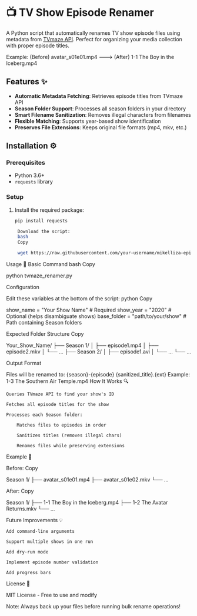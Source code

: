 # 📺 TV Show Episode Renamer

A Python script that automatically renames TV show episode files using metadata from [TVmaze API](https://www.tvmaze.com/api). Perfect for organizing your media collection with proper episode titles.

Example: (Before) avatar_s01e01.mp4 ---> (After) 1-1 The Boy in the Iceberg.mp4
## Features ✨
- **Automatic Metadata Fetching**: Retrieves episode titles from TVmaze API
- **Season Folder Support**: Processes all season folders in your directory
- **Smart Filename Sanitization**: Removes illegal characters from filenames
- **Flexible Matching**: Supports year-based show identification
- **Preserves File Extensions**: Keeps original file formats (mp4, mkv, etc.)

## Installation ⚙️

### Prerequisites
- Python 3.6+
- `requests` library

### Setup
1. Install the required package:
   ```bash
   pip install requests

    Download the script:
    bash
    Copy

    wget https://raw.githubusercontent.com/your-username/mikelliza-episode-renamer/main/tvmaze_renamer.py

Usage 🚀
Basic Command
bash
Copy

python tvmaze_renamer.py

Configuration

Edit these variables at the bottom of the script:
python
Copy

show_name = "Your Show Name"  # Required
show_year = "2020"           # Optional (helps disambiguate shows)
base_folder = "path/to/your/show"  # Path containing Season folders

Expected Folder Structure
Copy

Your_Show_Name/
├── Season 1/
│   ├── episode1.mp4
│   ├── episode2.mkv
│   └── ...
├── Season 2/
│   ├── episode1.avi
│   └── ...
└── ...

Output Format

Files will be renamed to:
{season}-{episode} {sanitized_title}.{ext}
Example: 1-3 The Southern Air Temple.mp4
How It Works 🔍

    Queries TVmaze API to find your show's ID

    Fetches all episode titles for the show

    Processes each Season folder:

        Matches files to episodes in order

        Sanitizes titles (removes illegal chars)

        Renames files while preserving extensions

Example 📝

Before:
Copy

Season 1/
├── avatar_s01e01.mp4
├── avatar_s01e02.mkv
└── ...

After:
Copy

Season 1/
├── 1-1 The Boy in the Iceberg.mp4
├── 1-2 The Avatar Returns.mkv
└── ...

Future Improvements 💡

    Add command-line arguments

    Support multiple shows in one run

    Add dry-run mode

    Implement episode number validation

    Add progress bars

License 📄

MIT License - Free to use and modify

Note: Always back up your files before running bulk rename operations!
